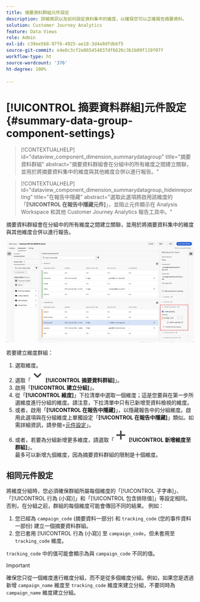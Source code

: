 ```yaml
---
title: 摘要資料群組元件設定
description: 詳細資訊以及如何設定資料集中的維度，以確保您可以正確報告摘要資料。
solution: Customer Journey Analytics
feature: Data Views
role: Admin
exl-id: c39ee568-97f6-4925-ae18-3d4a9dfdb6f5
source-git-commit: e4e0c3cf2e865454837df6626c3b1b09f119f07f
workflow-type: ht
source-wordcount: '376'
ht-degree: 100%

---
```


# [!UICONTROL 摘要資料群組]元件設定 {#summary-data-group-component-settings}

<!-- markdownlint-disable MD034 -->

>[!CONTEXTUALHELP]
>id="dataview_component_dimension_summarydatagroup"
>title="摘要資料群組"
>abstract="摘要資料群組會在分組中的所有維度之間建立關聯，並用於將摘要資料集中的維度與其他維度合併以進行報告。"

<!-- markdownlint-enable MD034 -->

<!-- markdownlint-disable MD034 -->

>[!CONTEXTUALHELP]
>id="dataview_component_dimension_summarydatagroup_hideinreporting"
>title="在報告中隱藏"
>abstract="選取此選項將啟用該維度的「**[!UICONTROL 在報告中隱藏元件]**」，並阻止元件顯示在 Analysis Workspace 和其他 Customer Journey Analytics 報告工具中。"

<!-- markdownlint-enable MD034 -->



摘要資料群組會在分組中的所有維度之間建立關聯，並用於將摘要資料集中的維度與其他維度合併以進行報告。

![摘要資料群組元件設定](/help/data-views/assets/summary-data-group.png)

若要建立維度群組：

1. 選取維度。
1. 選取「![ChevronDown](/help/assets/icons/ChevronDown.svg) **[!UICONTROL 摘要資料群組]**」。
1. 啟用「**[!UICONTROL 建立分組]**」。
1. 從「**[!UICONTROL 維度]**」下拉清單中選取一個維度；這是您要與在第一步所選維度進行分組的維度。請注意，下拉清單中只有已新增至資料檢視的維度。
1. 或者，啟用「**[!UICONTROL 在報告中隱藏]**」，以隱藏報告中的分組維度。啟用此選項與在分組維度上單獨設定「**[!UICONTROL 在報告中隱藏]**」類似。如需詳細資訊，請參閱=[元件設定](overview.md)」。
1. 或者，若要為分組新增更多維度，請選取「![新增](/help/assets/icons/Add.svg) **[!UICONTROL 新增維度至群組]**」。<br/>最多可以新增九個維度，因為摘要資料群組的限制是十個維度。

## 相同元件設定 

將維度分組時，您必須確保群組所屬每個維度的「[!UICONTROL 子字串]」、「[!UICONTROL 行為 (小寫)]」和「[!UICONTROL 包含排除值]」等設定相同。否則，在分組之前，群組的每個維度可能會傳回不同的結果。
例如：

1. 您已經為 `campaign_code` (摘要資料一部分) 和 `tracking_code` (您的事件資料一部份) 建立一個摘要資料群組。
1. 您已套用 [!UICONTROL 行為 (小寫)] 至 `campaign_code`，但未套用至 `tracking_code` 維度。

`tracking_code` 中的值可能會顯示為與 `campaign_code` 不同的值。

>[!IMPORTANT]
>
>確保您只從一個維度進行維度分組，而不是從多個維度分組。例如，如果您是透過新增 `campaign_name` 維度至 `tracking_code` 維度來建立分組，不要同時為 `campaign_name` 維度建立分組。
>
